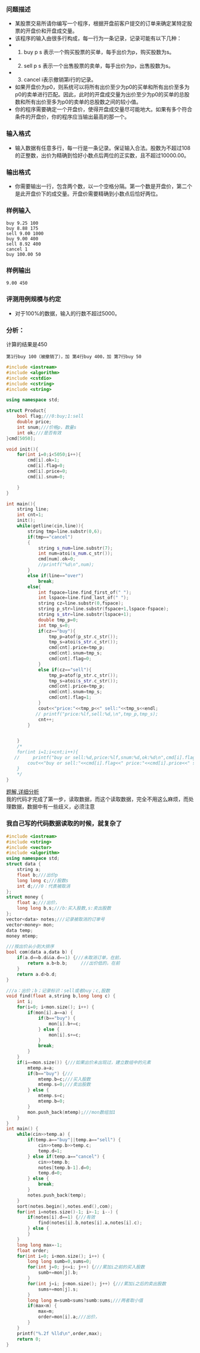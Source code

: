 ### 问题描述
* 某股票交易所请你编写一个程序，根据开盘前客户提交的订单来确定某特定股票的开盘价和开盘成交量。
* 该程序的输入由很多行构成，每一行为一条记录，记录可能有以下几种：
* 1. buy p s 表示一个购买股票的买单，每手出价为p，购买股数为s。
* 2. sell p s 表示一个出售股票的卖单，每手出价为p，出售股数为s。
* 3. cancel i表示撤销第i行的记录。
* 如果开盘价为p0，则系统可以将所有出价至少为p0的买单和所有出价至多为p0的卖单进行匹配。因此，此时的开盘成交量为出价至少为p0的买单的总股数和所有出价至多为p0的卖单的总股数之间的较小值。
* 你的程序需要确定一个开盘价，使得开盘成交量尽可能地大。如果有多个符合条件的开盘价，你的程序应当输出最高的那一个。
### 输入格式
* 输入数据有任意多行，每一行是一条记录。保证输入合法。股数为不超过108的正整数，出价为精确到恰好小数点后两位的正实数，且不超过10000.00。
### 输出格式
* 你需要输出一行，包含两个数，以一个空格分隔。第一个数是开盘价，第二个是此开盘价下的成交量。开盘价需要精确到小数点后恰好两位。
### 样例输入
```
buy 9.25 100
buy 8.88 175
sell 9.00 1000
buy 9.00 400
sell 8.92 400
cancel 1
buy 100.00 50
```
### 样例输出
```
9.00 450
```
### 评测用例规模与约定
* 对于100%的数据，输入的行数不超过5000。

### 分析：
计算的结果是450
```
第1行buy 100（被撤销了），加 第4行buy 400，加 第7行buy 50

```

```cpp
#include <iostream>
#include <algorithm>
#include <cstdio>
#include <cstring>
#include <string>

using namespace std;

struct Product{
    bool flag;///0:buy;1:sell
    double price;
    int snum;///价格p，数量s
    int ok;///是否有效
}cmd[5050];

void init(){
    for(int i=0;i<5050;i++){
        cmd[i].ok=1;
        cmd[i].flag=0;
        cmd[i].price=0;
        cmd[i].snum=0;

    }
}

int main(){
    string line;
    int cnt=1;
    init();
    while(getline(cin,line)){
        string tmp=line.substr(0,6);
        if(tmp=="cancel")
        {
            string s_num=line.substr(7);
            int num=atoi(s_num.c_str());
            cmd[num].ok=0;
            //printf("%d\n",num);
        }
        else if(line=="over")
            break;
        else{
            int fspace=line.find_first_of(" ");
            int lspace=line.find_last_of(" ");
            string cz=line.substr(0,fspace);
            string p_str=line.substr(fspace+1,lspace-fspace);
            string s_str=line.substr(lspace+1);
            double tmp_p=0;
            int tmp_s=0;
            if(cz=="buy"){
                tmp_p=atof(p_str.c_str());
                tmp_s=atoi(s_str.c_str());
                cmd[cnt].price=tmp_p;
                cmd[cnt].snum=tmp_s;
                cmd[cnt].flag=0;
            }
            else if(cz=="sell"){
                tmp_p=atof(p_str.c_str());
                tmp_s=atoi(s_str.c_str());
                cmd[cnt].price=tmp_p;
                cmd[cnt].snum=tmp_s;
                cmd[cnt].flag=1;
            }
            cout<<"price:"<<tmp_p<<" sell:"<<tmp_s<<endl;
           // printf("price:%lf,sell:%d,\n",tmp_p,tmp_s);
            cnt++;
        }


    }
    /*
    for(int i=1;i<cnt;i++){
   //     printf("buy or sell:%d,price:%lf,snum:%d,ok:%d\n",cmd[i].flag,cmd[i].price,cmd[i].snum,cmd[i].ok);
        cout<<"buy or sell:"<<cmd[i].flag<<" price:"<<cmd[i].price<<" sell:"<<cmd[i].snum<<" ok:"<<cmd[i].ok<<endl;
    }
    */
}

```

[题解,详细分析](https://blog.csdn.net/qq_36792042/article/details/82502890)<br>
我的代码才完成了第一步，读取数据，而这个读取数据，完全不用这么麻烦，而处理数据，数据中有一些歧义，必须注意



### 我自己写的代码数据读取的时候，就复杂了

```cpp
#include <iostream>
#include <string>
#include <vector>
#include <algorithm>
using namespace std;
struct data {
    string a;
    float b;///出价p
    long long c;///股数s
    int d;///0：代表被取消
};
struct money {
    float a;///出价，
    long long b,s;///b:买入股数,s:卖出股数
};
vector<data> notes;///记录被取消的订单号
vector<money> mon;
data temp;
money mtemp;

///按出价从小到大排序
bool com(data a,data b) {
    if(a.d==b.d&&a.d==1) {///未取消订单，在前，
        return a.b<b.b;     ///出价低的，在前
    }
    return a.d>b.d;
}

///a：出价；b；记录标识：sell或者buy；c,股数
void find(float a,string b,long long c) {
    int i;
    for(i=0; i<mon.size(); i++) {
        if(mon[i].a==a) {
            if(b=="buy") {
                mon[i].b+=c;
            } else {
                mon[i].s+=c;
            }
            break;
        }
    }
    if(i==mon.size()) {///如果出价未出现过，建立数组中的元素
        mtemp.a=a;
        if(b=="buy") {///
            mtemp.b=c;///买入股数
            mtemp.s=0;///卖出股数
        } else {
            mtemp.s=c;
            mtemp.b=0;
        }
        mon.push_back(mtemp);///mon数组加1
    }
}
int main() {
    while(cin>>temp.a) {
        if(temp.a=="buy"||temp.a=="sell") {
            cin>>temp.b>>temp.c;
            temp.d=1;
        } else if(temp.a=="cancel") {
            cin>>temp.b;
            notes[temp.b-1].d=0;
            temp.d=0;
        } else {
            break;
        }
        notes.push_back(temp);
    }
    sort(notes.begin(),notes.end(),com);
    for(int i=notes.size()-1; i>-1; i--) {
        if(notes[i].d==1) {///有效
            find(notes[i].b,notes[i].a,notes[i].c);
        } else {
        }
    }
    long long max=-1;
    float order;
    for(int i=0; i<mon.size(); i++) {
        long long sumb=0,sums=0;
        for(int j=0; j<=i; j++) {///累加i之前的买入股数
            sumb+=mon[j].b;
        }
        for(int j=i; j<mon.size(); j++) {///累加i之后的卖出股数
            sums+=mon[j].s;
        }
        long long m=sumb<sums?sumb:sums;///两者取小值
        if(max<m) {
            max=m;
            order=mon[i].a;///出价，
        }
    }
    printf("%.2f %lld\n",order,max);
    return 0;
}


```








